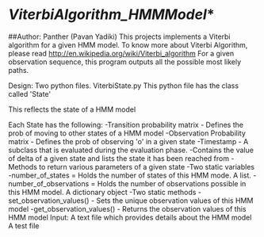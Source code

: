 # *ViterbiAlgorithm_HMMModel**
##Author: Panther (Pavan Yadiki)
This projects implements a Viterbi algorithm for a given HMM model.
To know more about Viterbi Algorithm, please read http://en.wikipedia.org/wiki/Viterbi_algorithm
For a given observation sequence, this program outputs all the possible most likely paths.

Design:
Two python files.
ViterbiState.py
  This python file has the class called 'State'
  
  This reflects the state of a HMM model
  
  Each State has the following:
    -Transition probability matrix - Defines the prob of moving to other states of a HMM model
    -Observation Probability matrix - Defines the prob of observing 'o' in a given state
    -Timestamp - A subclass that is evaluated during the evaluation phase.
        -Contains the value of delta of a given state and lists the state it has been reached from
    -Methods to return various parameters of a given state
    -Two static variables
      -number_of_states = Holds the number of states of this HMM mode. A list.
      -number_of_observations = Holds the number of observations possible in this HMM model. A dictionary object
    -Two static methods
      -set_observation_values() - Sets the unique observation values of this HMM model
      -get_observation_values() - Returns the observation values of this HMM model
Input:
  A text file which provides details about the HMM model
  A test file 

